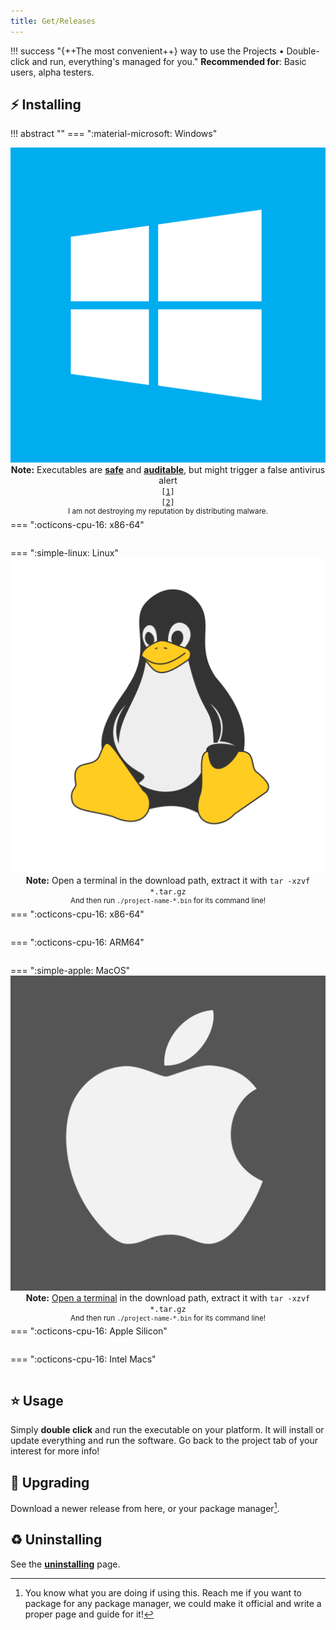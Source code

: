 ```yaml
---
title: Get/Releases
---
```


!!! success "{++The most convenient++} way to use the Projects • Double-click and run, everything's managed for you."
    **Recommended for**: Basic users, alpha testers.

## ⚡️ Installing

!!! abstract ""
    === ":material-microsoft: Windows"
        <div align="center">
          <img class="os-logo" src="https://raw.githubusercontent.com/edent/SuperTinyIcons/master/images/svg/windows.svg">
          <div>
            <b>Note:</b> Executables are <b><a target="_blank" href="https://github.com/ofek/pyapp">safe</a></b> and <b><a target="_blank" href="https://github.com/BrokenSource/BrokenSource/actions">auditable</a></b>, but might trigger a false antivirus alert
            <code>
              [<a target="_blank" href="https://github.com/astral-sh/rye/issues/468#issuecomment-1956285911">1</a>]
              [<a target="_blank" href="https://github.com/pyinstaller/pyinstaller/issues/6754">2</a>]
            </code>
            <div><sup>I am not destroying my reputation by distributing malware.</sup></div>
          </div>
        </div>
        === ":octicons-cpu-16: x86-64"
            <table id="windows-amd64"><tbody/></table>
    === ":simple-linux: Linux"
        <div align="center">
          <img class="os-logo" src="https://raw.githubusercontent.com/edent/SuperTinyIcons/master/images/svg/linux.svg">
          <div><b>Note:</b> Open a terminal in the download path, extract it with `tar -xzvf *.tar.gz`</div>
          <div><sup>And then run `./project-name-*.bin` for its command line!</sup></div>
        </div>
        === ":octicons-cpu-16: x86-64"
            <table id="linux-amd64"><tbody/></table>
        === ":octicons-cpu-16: ARM64"
            <table id="linux-arm64"><tbody/></table>
    === ":simple-apple: MacOS"
        <div align="center">
          <img class="os-logo" src="https://raw.githubusercontent.com/edent/SuperTinyIcons/master/images/svg/apple.svg">
          <div><b>Note:</b> [Open a terminal](https://apple.stackexchange.com/a/438999) in the download path, extract it with `tar -xzvf *.tar.gz`</div>
          <div><sup>And then run `./project-name-*.bin` for its command line!</sup></div>
        </div>
        === ":octicons-cpu-16: Apple Silicon"
            <table id="macos-arm64"><tbody/></table>
        === ":octicons-cpu-16: Intel Macs"
            <table id="macos-amd64"><tbody/></table>

<script>
  const download_icon = `<span class="twemoji"><svg xmlns="http://www.w3.org/2000/svg" viewBox="0 0 16 16"><path d="M2.75 14A1.75 1.75 0 0 1 1 12.25v-2.5a.75.75 0 0 1 1.5 0v2.5c0 .138.112.25.25.25h10.5a.25.25 0 0 0 .25-.25v-2.5a.75.75 0 0 1 1.5 0v2.5A1.75 1.75 0 0 1 13.25 14Z"></path><path d="M7.25 7.689V2a.75.75 0 0 1 1.5 0v5.689l1.97-1.969a.749.749 0 1 1 1.06 1.06l-3.25 3.25a.75.75 0 0 1-1.06 0L4.22 6.78a.749.749 0 1 1 1.06-1.06z"></path></svg></span>`

  function add_release(emoji, project, platform, architecture, version, enabled) {

    // Create the project name left button
    const project_cell = Object.assign(document.createElement('td'), {style: 'width: 50%'});
    const project_link = Object.assign(document.createElement('a'), {
      className: 'md-button md-button--stretch md-button--thin',
      href: `https://brokensrc.dev/${project.toLowerCase()}`,
      innerHTML: `${emoji} ${project}`,
    });
    project_cell.appendChild(project_link);

    // Create the big clickable download button users love
    const download_cell = Object.assign(document.createElement('td'), {style: 'width: 50%'});
    const download_link = Object.assign(document.createElement('a'), {
      className: 'md-button md-button--primary md-button--stretch',
    });
    download_cell.appendChild(download_link);

    if (enabled) {
      const extension = {windows: 'exe', linux: 'tar.gz', macos: 'tar.gz'}[platform];
      download_link.innerHTML = `${download_icon} Download ${version}`;
      download_link.href = [
        `https://github.com/BrokenSource/${project}/releases/download/${version}/`,
        `${project.toLowerCase()}-${platform}-${architecture}-${version}.${extension}`
      ].join('');
    } else {
      download_link.classList.add('md-button--disabled');
      download_link.innerHTML = 'Eventually';
    }

    // Create the hierarchy of elements of this row
    const row = document.createElement('tr');
    row.appendChild(project_cell);
    row.appendChild(download_cell);

    document.querySelector(`#${platform}-${architecture} tbody`).appendChild(row);
  }

  add_release("🌊", "DepthFlow",   "windows", "amd64", "v0.8.0", true)
//add_release("🌊", "DepthFlow",   "windows", "arm64", "v0.8.0", false)
  add_release("🌊", "DepthFlow",   "linux",   "amd64", "v0.8.0", true)
  add_release("🌊", "DepthFlow",   "linux",   "arm64", "v0.8.0", false)
  add_release("🌊", "DepthFlow",   "macos",   "amd64", "v0.8.0", false)
  add_release("🌊", "DepthFlow",   "macos",   "arm64", "v0.8.0", true)
  add_release("🔥", "ShaderFlow",  "windows", "amd64", "v0.8.0", true)
//add_release("🔥", "ShaderFlow",  "windows", "arm64", "v0.8.0", false)
  add_release("🔥", "ShaderFlow",  "linux",   "amd64", "v0.8.0", true)
  add_release("🔥", "ShaderFlow",  "linux",   "arm64", "v0.8.0", false)
  add_release("🔥", "ShaderFlow",  "macos",   "amd64", "v0.8.0", false)
  add_release("🔥", "ShaderFlow",  "macos",   "arm64", "v0.8.0", true)
  add_release("🎹", "Pianola",     "windows", "amd64", "v0.8.0", false)
//add_release("🎹", "Pianola",     "windows", "arm64", "v0.8.0", false)
  add_release("🎹", "Pianola",     "linux",   "amd64", "v0.8.0", false)
  add_release("🎹", "Pianola",     "linux",   "arm64", "v0.8.0", false)
  add_release("🎹", "Pianola",     "macos",   "amd64", "v0.8.0", false)
  add_release("🎹", "Pianola",     "macos",   "arm64", "v0.8.0", false)
  add_release("🎧", "SpectroNote", "windows", "amd64", "v0.8.0", false)
//add_release("🎧", "SpectroNote", "windows", "arm64", "v0.8.0", false)
  add_release("🎧", "SpectroNote", "linux",   "amd64", "v0.8.0", false)
  add_release("🎧", "SpectroNote", "linux",   "arm64", "v0.8.0", false)
  add_release("🎧", "SpectroNote", "macos",   "amd64", "v0.8.0", false)
  add_release("🎧", "SpectroNote", "macos",   "arm64", "v0.8.0", false)
</script>

## ⭐️ Usage

Simply **double click** and run the executable on your platform. It will install or update everything and run the software. Go back to the project tab of your interest for more info!

## 🚀 Upgrading

Download a newer release from here, or your package manager[^1].

[^1]: You know what you are doing if using this. Reach me if you want to package for any package manager, we could make it official and write a proper page and guide for it!

## ♻️ Uninstalling

See the <a href="site:/get/uninstalling"><b>uninstalling</b></a> page.
